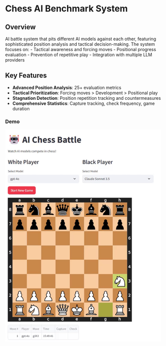 # Chess AI Benchmark System

## Overview
AI battle system that pits different AI models against each other, featuring sophisticated position analysis and tactical decision-making. 
The system focuses on:
    - Tactical awareness and forcing moves
    - Positional progress evaluation
    - Prevention of repetitive play
    - Integration with multiple LLM providers
## Key Features
- **Advanced Position Analysis**: 25+ evaluation metrics
- **Tactical Prioritization**: Forcing moves > Development > Positional play
- **Stagnation Detection**: Position repetition tracking and countermeasures
- **Comprehensive Statistics**: Capture tracking, check frequency, game duration

### Demo

![](./demo.gif)

